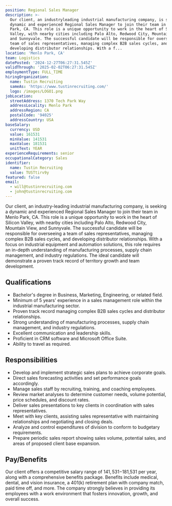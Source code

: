 ```yaml
---
position: Regional Sales Manager
description: >-
  Our client, an industryleading industrial manufacturing company, is seeking a
  dynamic and experienced Regional Sales Manager to join their team in Menlo
  Park, CA. This role is a unique opportunity to work in the heart of Silicon
  Valley, with nearby cities including Palo Alto, Redwood City, Mountain View,
  and Sunnyvale. The successful candidate will be responsible for overseeing a
  team of sales representatives, managing complex B2B sales cycles, and
  developing distributor relationships. With a f...
location: 'Menlo Park, CA'
team: Logistics
datePosted: '2024-12-27T06:27:31.545Z'
validThrough: '2025-02-02T06:27:31.545Z'
employmentType: FULL_TIME
hiringOrganization:
  name: Tustin Recruiting
  sameAs: 'https://www.tustinrecruiting.com/'
  logo: /images/LOGO1.png
jobLocation:
  streetAddress: 1370 Tech Park Way
  addressLocality: Menlo Park
  addressRegion: CA
  postalCode: '94025'
  addressCountry: USA
baseSalary:
  currency: USD
  value: 161531
  minValue: 141531
  maxValue: 181531
  unitText: YEAR
experienceRequirements: senior
occupationalCategory: Sales
identifier:
  name: Tustin Recruiting
  value: TUSTtirv9y
featured: false
email:
  - will@tustinrecruiting.com
  - john@tustinrecruiting.com
---
```




Our client, an industry-leading industrial manufacturing company, is seeking a dynamic and experienced Regional Sales Manager to join their team in Menlo Park, CA. This role is a unique opportunity to work in the heart of Silicon Valley, with nearby cities including Palo Alto, Redwood City, Mountain View, and Sunnyvale. The successful candidate will be responsible for overseeing a team of sales representatives, managing complex B2B sales cycles, and developing distributor relationships. With a focus on industrial equipment and automation solutions, this role requires an in-depth understanding of manufacturing processes, supply chain management, and industry regulations. The ideal candidate will demonstrate a proven track record of territory growth and team development.

## Qualifications

- Bachelor's degree in Business, Marketing, Engineering, or related field.
- Minimum of 5 years' experience in a sales management role within the industrial manufacturing sector.
- Proven track record managing complex B2B sales cycles and distributor relationships.
- Strong understanding of manufacturing processes, supply chain management, and industry regulations.
- Excellent communication and leadership skills.
- Proficient in CRM software and Microsoft Office Suite.
- Ability to travel as required.

## Responsibilities

- Develop and implement strategic sales plans to achieve corporate goals.
- Direct sales forecasting activities and set performance goals accordingly.
- Manage sales staff by recruiting, training, and coaching employees.
- Review market analyses to determine customer needs, volume potential, price schedules, and discount rates.
- Deliver sales presentations to key clients in coordination with sales representatives.
- Meet with key clients, assisting sales representative with maintaining relationships and negotiating and closing deals.
- Analyze and control expenditures of division to conform to budgetary requirements.
- Prepare periodic sales report showing sales volume, potential sales, and areas of proposed client base expansion.

## Pay/Benefits

Our client offers a competitive salary range of $141,531-$181,531 per year, along with a comprehensive benefits package. Benefits include medical, dental, and vision insurance, a 401(k) retirement plan with company match, paid time off, and more. The company strongly believes in providing its employees with a work environment that fosters innovation, growth, and overall success.
